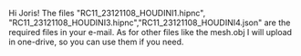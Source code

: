Hi Joris! The files "RC11_23121108_HOUDINI1.hipnc", "RC11_23121108_HOUDINI3.hipnc","RC11_23121108_HOUDINI4.json" are the required files in your e-mail. As for other files like the mesh.obj I will upload in one-drive, so you can use them if you need.
